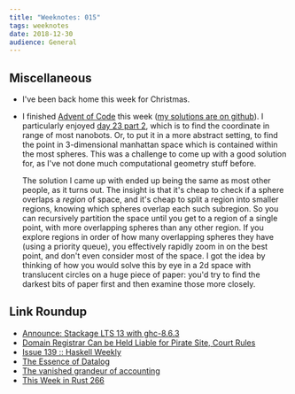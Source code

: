 ```yaml
---
title: "Weeknotes: 015"
tags: weeknotes
date: 2018-12-30
audience: General
---
```


## Miscellaneous

- I've been back home this week for Christmas.

- I finished [Advent of Code][] this week ([my solutions are on
  github][]).  I particularly enjoyed [day 23 part 2][], which is to
  find the coordinate in range of most nanobots.  Or, to put it in a
  more abstract setting, to find the point in 3-dimensional manhattan
  space which is contained within the most spheres.  This was a
  challenge to come up with a good solution for, as I've not done much
  computational geometry stuff before.

  The solution I came up with ended up being the same as most other
  people, as it turns out.  The insight is that it's cheap to check if
  a sphere overlaps a *region* of space, and it's cheap to split a
  region into smaller regions, knowing which spheres overlap each such
  subregion.  So you can recursively partition the space until you get
  to a region of a single point, with more overlapping spheres than
  any other region.  If you explore regions in order of how many
  overlapping spheres they have (using a priority queue), you
  effectively rapidly zoom in on the best point, and don't even
  consider most of the space.  I got the idea by thinking of how you
  would solve this by eye in a 2d space with translucent circles on a
  huge piece of paper: you'd try to find the darkest bits of paper
  first and then examine those more closely.

[Advent of Code]: https://adventofcode.com/2018/
[my solutions are on github]: https://github.com/barrucadu/aoc
[day 23 part 2]: https://adventofcode.com/2018/day/23

## Link Roundup

- [Announce: Stackage LTS 13 with ghc-8.6.3](https://www.stackage.org/blog/2018/12/announce-lts-13)
- [Domain Registrar Can be Held Liable for Pirate Site, Court Rules](https://torrentfreak.com/domain-registrar-can-be-held-liable-for-pirate-site-court-rules-181224/)
- [Issue 139 :: Haskell Weekly](https://haskellweekly.news/issues/139.html)
- [The Essence of Datalog](https://dodisturb.me/posts/2018-12-25-The-Essence-of-Datalog.html)
- [The vanished grandeur of accounting](https://www.bostonglobe.com/ideas/2014/06/07/the-vanished-grandeur-accounting/3zcbRBoPDNIryWyNYNMvbO/story.html)
- [This Week in Rust 266](https://this-week-in-rust.org/blog/2018/12/25/this-week-in-rust-266/)
